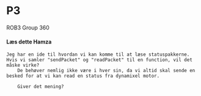 # P3
ROB3 Group 360


####  Læs dette Hamza ####

    Jeg har en ide til hvordan vi kan komme til at læse statuspakkerne.
    Hvis vi samler "sendPacket" og "readPacket" til en function, vil det måske virke? 
        De behøver nemlig ikke være i hver sin, da vi altid skal sende en besked for at vi kan read en status fra dynamixel motor.

        Giver det mening?